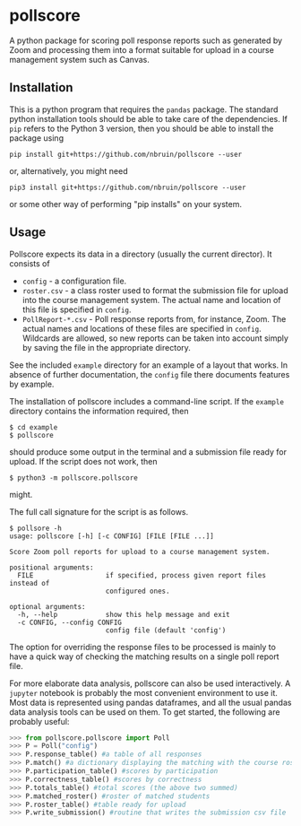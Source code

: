 # pollscore

A python package for scoring poll response reports such as generated by Zoom
and processing them into a format suitable for upload in a course management system
such as Canvas.

## Installation

This is a python program that requires the ``pandas`` package. The standard python installation tools should be able to take care of the dependencies. If `pip` refers to the Python 3 version, then you should be able to install the package using

    pip install git+https://github.com/nbruin/pollscore --user

or, alternatively, you might need

    pip3 install git+https://github.com/nbruin/pollscore --user

or some other way of performing "pip installs" on your system.

## Usage

Pollscore expects its data in a directory (usually the current director). It consists of

 * `config` - a configuration file.
 * `roster.csv` - a class roster used to format the submission file for upload into the course management system. The actual name and location of this file is specified in `config`.
 * `PollReport-*.csv` - Poll response reports from, for instance, Zoom. The actual names and locations of these files are specified in `config`. Wildcards are allowed, so new reports can be taken into account simply by saving the file in the appropriate directory.

See the included `example` directory for an example of a layout that works. In absence of further documentation, the `config` file there documents features by example.

The installation of pollscore includes a command-line script. If the `example` directory contains the information required, then

    $ cd example
    $ pollscore

should produce some output in the terminal and a submission file ready for upload. If the script does not work, then

    $ python3 -m pollscore.pollscore

might.

The full call signature for the script is as follows.

    $ pollsore -h
    usage: pollscore [-h] [-c CONFIG] [FILE [FILE ...]]

    Score Zoom poll reports for upload to a course management system.

    positional arguments:
      FILE                  if specified, process given report files instead of
                            configured ones.

    optional arguments:
      -h, --help            show this help message and exit
      -c CONFIG, --config CONFIG
                            config file (default 'config')

The option for overriding the response files to be processed is mainly to have a quick way of checking the matching results on a single poll report file.

For more elaborate data analysis, pollscore can also be used interactively. A `jupyter` notebook is probably the most convenient environment to use it. Most data is represented using pandas dataframes, and all the usual pandas data analysis tools can be used on them. To get started, the following are probably useful:

```python
>>> from pollscore.pollscore import Poll
>>> P = Poll("config")
>>> P.response_table() #a table of all responses
>>> P.match() #a dictionary displaying the matching with the course roster
>>> P.participation_table() #scores by participation
>>> P.correctness_table() #scores by correctness
>>> P.totals_table() #total scores (the above two summed)
>>> P.matched_roster() #roster of matched students
>>> P.roster_table() #table ready for upload
>>> P.write_submission() #routine that writes the submission csv file
```
